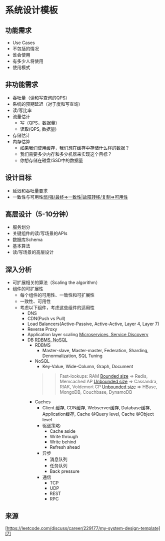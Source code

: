 # 系统设计模板
## 功能需求
- Use Cases
- 不包括的情况
- 谁会使用
- 有多少人将使用
- 使用模式
## 非功能需求
- 吞吐量（读和写查询的QPS）
- 系统的预期延迟（对于度和写查询）
- 读/写比率
- 流量估计
	- 写（QPS，数据量）
	- 读取(QPS, 数据量)
 -  存储估计
- 内存估算
	 - 如果我们使用缓存，我们想在缓存中存储什么样的数据？
	- 我们需要多少内存和多少机器来实现这个目标？
	- 你想存储在磁盘/SSD中的数据量
## 设计目标
- 延迟和吞吐量要求
- 一致性与可用性[弱/强/最终=\>一致性|故障转移/复制=\>可用性]()
## 高层设计（5-10分钟）
- 服务划分
- 关键组件的读/写场景的APIs
- 数据库Schema
- 基本算法
- 读/写场景的高层设计
## 深入分析
- 可扩展相关的算法（Scaling the algorithm）
- 组件的可扩展性
	- 每个组件的可用性、一致性和可扩展性
	- 一致性、可用性
	- 考虑以下组件，考虑这些组件的适用性
		- DNS
		- CDN(Push vs Pull)
		- Load Balancers(Active-Passive, Active-Active, Layer 4, Layer 7)
		- Reverse Proxy
		- Application layer scaling [Microservices, Service Discovery]()
		- DB [RDBMS, NoSQL]()
			- RDBMS
				- Master-slave, Master-master, Federation, Sharding, Denormalization, SQL Tuning
			- NoSQL
				- Key-Value, Wide-Column, Graph, Document
				> >  Fast-lookups:
				> > RAM  [Bounded size]() =\> Redis, Memcached
				> > AP [Unbounded size]() =\> Cassandra, RIAK, Voldemort
				> > CP [Unbounded size]() =\> HBase, MongoDB, Couchbase, DynamoDB
			- Caches
				- Client 缓存, CDN缓存, Webserver缓存, Database缓存, Application缓存, Cache @Query level, Cache @Object level
				- 驱逐策略:
					- Cache aside
					- Write through
					- Write behind
					- Refresh ahead
				- 异步
					- 消息队列
					- 任务队列
					- Back pressure
				- 通信
					- TCP
					- UDP
					- REST
					- RPC 
## 来源
[https://leetcode.com/discuss/career/229177/my-system-design-template][7]

[7]:	https://leetcode.com/discuss/career/229177/my-system-design-template